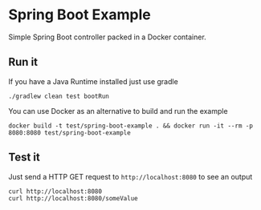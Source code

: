 # Spring Boot Example

Simple Spring Boot controller packed in a Docker container.  


## Run it
If you have a Java Runtime installed just use gradle 
```
./gradlew clean test bootRun
```

You can use Docker as an alternative to build and run the example
```
docker build -t test/spring-boot-example . && docker run -it --rm -p 8080:8080 test/spring-boot-example
```

## Test it
Just send a HTTP GET request to ``http://localhost:8080`` to see an output

```
curl http://localhost:8080
curl http://localhost:8080/someValue
```

